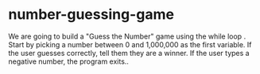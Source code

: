 # number-guessing-game
We are going to build a "Guess the Number" game using the while loop .  Start by picking a number between 0 and 1,000,000 as the first variable. If the user guesses correctly, tell them they are a winner. If the user types a negative number, the program exits..
